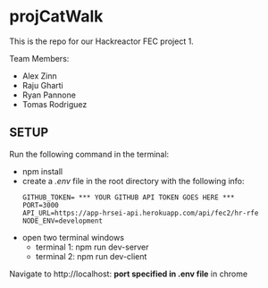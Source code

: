 # projCatWalk
This is the repo for our Hackreactor FEC project 1.

Team Members:
- Alex Zinn
- Raju Gharti
- Ryan Pannone
- Tomas Rodriguez

## SETUP
Run the following command in the terminal:
- npm install
- create a _.env_ file in the root directory with the following info:
  ```
  GITHUB_TOKEN= *** YOUR GITHUB API TOKEN GOES HERE ***
  PORT=3000
  API_URL=https://app-hrsei-api.herokuapp.com/api/fec2/hr-rfe
  NODE_ENV=development

  ```
- open two terminal windows
    - terminal 1: npm run dev-server
    - terminal 2: npm run dev-client

Navigate to http://localhost: **port specified in .env file** in chrome